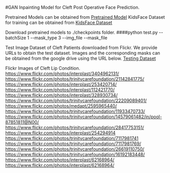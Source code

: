 
#GAN Inpainting Model for Cleft Post Operative Face Prediction. 

Pretrained Models can be obtained from [Pretrained Model](https://drive.google.com/drive/folders/1_O3j3zZz7cYhSYhD_Oy9axx6QzOMcDkR?usp=drive_link)
KidsFace Dataset for training can be obtained from [KidsFace Dataset](https://shorturl.at/fPmm5)


Download pretrained models to ./checkpoints folder. 
####python test.py --batchSize 1 --mask_type 3 --img_file <Testing Image Folder> --mask_file <Testing Mask Folder>


Test Image Dataset of Cleft Patients downloaded from Flickr. We provide URLs to obtain the test dataset. 
Images and the corresponding masks can be obtained from the google drive using the URL below.
[Testing Dataset](https://drive.google.com/drive/folders/1NWzfmgdYUT5G4_ydpy_7csYwH7G6_w6A?usp=drive_link)


Flickr Images of Cleft Lip Condition. 
https://www.flickr.com/photos/interplast/3404962131/
https://www.flickr.com/photos/trinitycarefoundation/21142841775/
https://www.flickr.com/photos/interplast/253420714/
https://www.flickr.com/photos/interplast/112421770/
https://www.flickr.com/photos/interplast/328930734/
https://www.flickr.com/photos/trinitycarefoundation/22209089401/
https://www.flickr.com/photos/medapt/2595965440/
https://www.flickr.com/photos/trinitycarefoundation/11933470733/
https://www.flickr.com/photos/trinitycarefoundation/14579061482/in/pool-87851811@N00/
https://www.flickr.com/photos/trinitycarefoundation/28417753151/
https://www.flickr.com/photos/interplast/254294914
https://www.flickr.com/photos/trinitycarefoundation/7117981741
https://www.flickr.com/photos/trinitycarefoundation/7117981769/
https://www.flickr.com/photos/trinitycarefoundation/26619110750/
https://www.flickr.com/photos/trinitycarefoundation/16192183448/
https://www.flickr.com/photos/interplast/62168964/
https://www.flickr.com/photos/interplast/62168964/